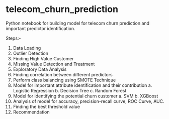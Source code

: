 # telecom_churn_prediction
Python notebook for building model for telecom churn prediction and important predictor identification.

Steps:- 
1. Data Loading
2. Outlier Detection
3. Finding High Value Customer
4. Missing Value Detection and Treatment
5. Exploratory Data Analysis
6. Finding correlation between different predictors
7. Perform class balancing using SMOTE Technique
8. Model for important attribute identification and their contribution
	a. Logistic Regression
	b. Decision Tree
	c. Random Forest
9. Model for identifying the potential churn customer
	a. SVM
	b. XGBoost 
10. Analysis of model for accuracy, precision-recall curve, ROC Curve, AUC.
11. Finding the best threshold value 
12. Recommendation
